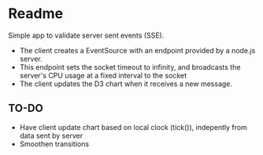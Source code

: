 # Readme

Simple app to validate server sent events (SSE).
* The client creates a EventSource with an endpoint provided by a node.js server. 
* This endpoint sets the socket timeout to infinity, and broadcasts the server's CPU usage at a fixed interval to the socket
* The client updates the D3 chart when it receives a new message.

## TO-DO
* Have client update chart based on local clock (tick()), indepently from data sent by server
* Smoothen transitions